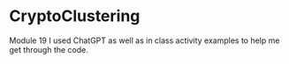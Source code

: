 # CryptoClustering
Module 19 
I used ChatGPT as well as in class activity examples to help me get through the code. 
